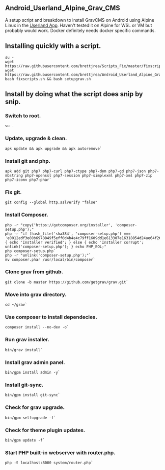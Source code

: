 ## Android_Userland_Alpine_Grav_CMS

A setup script and breakdown to install GravCMS on Android using Alpine Linux in the [Userland App](https://github.com/CypherpunkArmory/UserLAnd). Haven't tested it on Alpine for WSL or VM but probably would work. Docker definitely needs docker specific commands.
 
## Installing quickly with a script.
 
```
su -
wget https://raw.githubusercontent.com/brettjrea/Scripts_Fix/master/fixscripts.sh
wget https://raw.githubusercontent.com/brettjrea/Android_Userland_Alpine_Grav_CMS/master/setupgrav.sh
bash fixscripts.sh && bash setupgrav.sh
```

## Install by doing what the script does snip by snip.

### Switch to root.

```
su -
```

### Update, upgrade & clean.

```
apk update && apk upgrade && apk autoremove`
```

### Install git and php.

```
apk add git php7 php7-curl php7-ctype php7-dom php7-gd php7-json php7-mbstring php7-openssl php7-session php7-simplexml php7-xml php7-zip php7-iconv php7-phar`
```

### Fix git.

```
git config --global http.sslverify "false"
```

### Install Composer.

```
php -r "copy('https://getcomposer.org/installer', 'composer-setup.php');"
php -r "if (hash_file('sha384', 'composer-setup.php') === 'e0012edf3e80b6978849f5eff0d4b4e4c79ff1609dd1e613307e16318854d24ae64f26d17af3ef0bf7cfb710ca74755a') { echo 'Installer verified'; } else { echo 'Installer corrupt'; unlink('composer-setup.php'); } echo PHP_EOL;"
php composer-setup.php`
php -r "unlink('composer-setup.php');"`
mv composer.phar /usr/local/bin/composer`
```
### Clone grav from github.

```
git clone -b master https://github.com/getgrav/grav.git`
```

### Move into grav directory.

```
cd ~/grav`
```

### Use composer to install dependecies.

```
composer install --no-dev -o`
```

### Run grav installer.

```
bin/grav install`
```
### Install grav admin panel.

```
bin/gpm install admin -y`
```

### Install git-sync.

```
bin/gpm install git-sync`
```

### Check for grav upgrade.

```
bin/gpm selfupgrade -f`
```

### Check for theme plugin updates.

```
bin/gpm update -f`
```

### Start PHP built-in webserver with router.php.

```
php -S localhost:8000 system/router.php`
```

